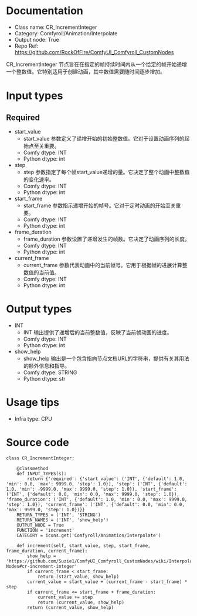 # Documentation
- Class name: CR_IncrementInteger
- Category: Comfyroll/Animation/Interpolate
- Output node: True
- Repo Ref: https://github.com/RockOfFire/ComfyUI_Comfyroll_CustomNodes

CR_IncrementInteger 节点旨在在指定的帧持续时间内从一个给定的帧开始递增一个整数值。它特别适用于创建动画，其中数值需要随时间逐步增加。

# Input types
## Required
- start_value
    - start_value 参数定义了递增开始的初始整数值。它对于设置动画序列的起始点至关重要。
    - Comfy dtype: INT
    - Python dtype: int
- step
    - step 参数指定了每个帧start_value递增的量。它决定了整个动画中整数值的变化速率。
    - Comfy dtype: INT
    - Python dtype: int
- start_frame
    - start_frame 参数指示递增开始的帧号。它对于定时动画的开始至关重要。
    - Comfy dtype: INT
    - Python dtype: int
- frame_duration
    - frame_duration 参数设置了递增发生的帧数。它决定了动画序列的长度。
    - Comfy dtype: INT
    - Python dtype: int
- current_frame
    - current_frame 参数代表动画中的当前帧号。它用于根据帧的进展计算整数值的当前值。
    - Comfy dtype: INT
    - Python dtype: int

# Output types
- INT
    - INT 输出提供了递增后的当前整数值，反映了当前帧动画的进度。
    - Comfy dtype: INT
    - Python dtype: int
- show_help
    - show_help 输出是一个包含指向节点文档URL的字符串，提供有关其用法的额外信息和指导。
    - Comfy dtype: STRING
    - Python dtype: str

# Usage tips
- Infra type: CPU

# Source code
```
class CR_IncrementInteger:

    @classmethod
    def INPUT_TYPES(s):
        return {'required': {'start_value': ('INT', {'default': 1.0, 'min': 0.0, 'max': 9999.0, 'step': 1.0}), 'step': ('INT', {'default': 1.0, 'min': -9999.0, 'max': 9999.0, 'step': 1.0}), 'start_frame': ('INT', {'default': 0.0, 'min': 0.0, 'max': 9999.0, 'step': 1.0}), 'frame_duration': ('INT', {'default': 1.0, 'min': 0.0, 'max': 9999.0, 'step': 1.0}), 'current_frame': ('INT', {'default': 0.0, 'min': 0.0, 'max': 9999.0, 'step': 1.0})}}
    RETURN_TYPES = ('INT', 'STRING')
    RETURN_NAMES = ('INT', 'show_help')
    OUTPUT_NODE = True
    FUNCTION = 'increment'
    CATEGORY = icons.get('Comfyroll/Animation/Interpolate')

    def increment(self, start_value, step, start_frame, frame_duration, current_frame):
        show_help = 'https://github.com/Suzie1/ComfyUI_Comfyroll_CustomNodes/wiki/Interpolation-Nodes#cr-increment-integer'
        if current_frame < start_frame:
            return (start_value, show_help)
        current_value = start_value + (current_frame - start_frame) * step
        if current_frame <= start_frame + frame_duration:
            current_value += step
            return (current_value, show_help)
        return (current_value, show_help)
```